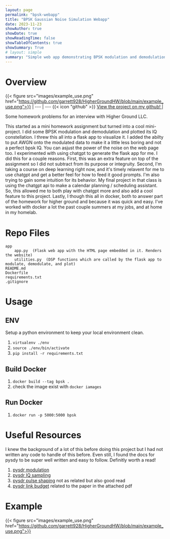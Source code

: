 ```yaml
---
layout: page
permalink: "bpsk-webapp"
title: "BPSK Gaussian Noise Simulation Webapp"
date: 2023-11-23
showAuthor: true
showDate: true
showReadingTime: false
showTableOfContents: true
showSummary: True
# layout: simple
summary: "Simple web app demonstrating BPSK modulation and demodulation"
---
```


# Overview
{{< figure src="images/example_use.png" href="https://github.com/garrett928/HigherGroundHW/blob/main/example_use.png">}} | 
--- | ---
{{< icon "github" >}} [View the project on my github! ](https://github.com/garrett928/HigherGroundHW/tree/main) | 

Some homework problems for an interview with Higher Ground LLC. 

This started as a mini homework assignment but turned into a cool mini-project. I did some  BPSK modulation and demodulation and plotted its IQ constellation. I threw this all into a flask app to visualize it. I added the abilty to put AWGN onto the modulated data to make it a little less boring and not a perfect bpsk IQ. You can asjust the power of the noise on the web page too. I experimented with using chatgpt to generate the flask app for me. I did this for a couple reasons. First, this was an extra feature on top of the assignment so I did not subtract from its purpose or integruity. Second, I'm taking a course on deep learning right now, and it's timely relavent for me to use chatgpt and get a better feel for how to feed it good prompts. I'm also trying to gain some intuition for its behavior. My final project in that class is using the chatgpt api to make a calendar planning / scheduling assistant. So, this allowed me to both play with chatgpt more and also add a cool feature to this project. Lastly, I though this all in docker, both to answer part of the homework for higher ground and because it was quick and easy. I've worked with docker a lot the past couple summers at my jobs, and at home in my homelab.

# Repo Files
```
app  
    app.py  (Flask web app with the HTML page embedded in it. Renders the website)  
    utilities.py  (DSP functions which are called by the flask app to modulate, demodulate, and plot)  
README.md   
Dockerfile  
requirements.txt  
.gitignore  
```


# Usage
## ENV
Setup a python environment to keep your local environment clean.
1) `virtualenv ./env`
2) `source ./env/bin/activate`
3) `pip install -r requirements.txt`

## Build Docker
1) `docker build --tag bpsk .`
2) check the image exist with `docker iamages`
   
## Run Docker
1) `docker run -p 5000:5000 bpsk`

# Useful Resources
I knew the background of a lot of this before doing this project but I had not written any code to handle of this before. Even still, I found the docs for pysdy to be super well written and easy to follow. Definitly worth a read!

1) [pysdr modulation](https://pysdr.org/content/digital_modulation.html )
2) [pysdr IQ sampling](https://pysdr.org/content/sampling.html)
3) [pysdr pulse shaping](https://pysdr.org/content/pulse_shaping.html) not as related but also good read
4) [pysdr link budget](https://pysdr.org/content/link_budgets.html) related to the paper in the attached pdf

# Example
{{< figure src="images/example_use.png" href="https://github.com/garrett928/HigherGroundHW/blob/main/example_use.png">}}
